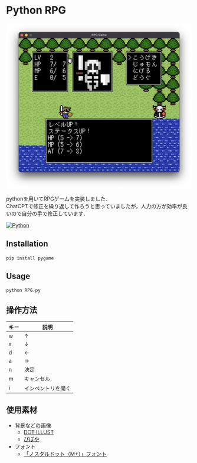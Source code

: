 # Python RPG

![](images/hero.png)

pythonを用いてRPGゲームを実装しました．  
ChatCPTで修正を繰り返して作ろうと思っていましたが，人力の方が効率が良いので自分の手で修正しています．

[![Python][Python.js]][Python.link]

## Installation

```console
pip install pygame
```

## Usage

```console
python RPG.py

```

## 操作方法
| キー | 説明 |
| --- | --- |
| w | ↑ |
| s | ↓ |
| d | ← |
| a | → |
| n | 決定 |
| m | キャンセル |
| i | インベントリを開く |

## 使用素材

- 背景などの画像
    - [DOT ILLUST](https://dot-illust.net/)
    - [ぴぽや](https://pipoya.net/)
- フォント
    - [「ノスタルドット（M+）」フォント](https://logotype.jp/nosutaru-dot.html)

<!-- MARKDOWN LINKS & IMAGES -->
[Python.js]: https://img.shields.io/badge/Python-3572A5?style=for-the-badge&logo=Python&logoColor=white
[Python.link]: https://www.python.org/
